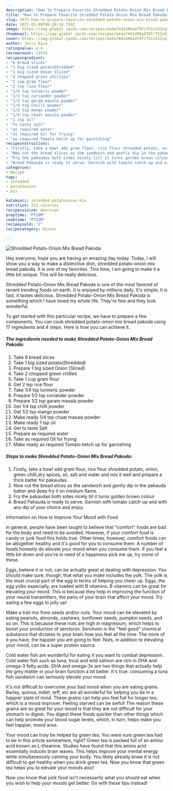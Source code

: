 ```yaml
---
description: "How to Prepare Favorite Shredded Potato-Onion Mix Bread Pakoda"
title: "How to Prepare Favorite Shredded Potato-Onion Mix Bread Pakoda"
slug: 1973-how-to-prepare-favorite-shredded-potato-onion-mix-bread-pakoda
date: 2021-01-09T06:29:19.729Z
image: https://img-global.cpcdn.com/recipes/ee4a74d140ba479f/751x532cq70/shredded-potato-onion-mix-bread-pakoda-recipe-main-photo.jpg
thumbnail: https://img-global.cpcdn.com/recipes/ee4a74d140ba479f/751x532cq70/shredded-potato-onion-mix-bread-pakoda-recipe-main-photo.jpg
cover: https://img-global.cpcdn.com/recipes/ee4a74d140ba479f/751x532cq70/shredded-potato-onion-mix-bread-pakoda-recipe-main-photo.jpg
author: Jerry Rice
ratingvalue: 4.4
reviewcount: 13534
recipeingredient:
- "6 bread slices"
- "1 big sized potatoShredded"
- "1 big sized Onion Sliced"
- "2 chopped green chillies"
- "1 cup gram flour"
- "2 tsp rice flour"
- "1/4 tsp turmeric powder"
- "1/2 tsp coriander powder"
- "1/2 tsp garam masala powder"
- "1/4 tsp chilli powder"
- "1/2 tsp mango powder"
- "1/4 tsp chaat masala powder"
- "1 tsp oil"
- "to taste Salt"
- "as required water"
- "as required Oil for frying"
- "as required Tomato ketch up for garnishing"
recipeinstructions:
- "Firstly, take a bowl add gram flour, rice flour shredded potato, onion, green chilli,dry spices, oil, salt and water and mix it well and prepare a thick batter for pakaudas."
- "Now cut the bread slices as the sandwich and gently dip in the pakauda batter and deep fry it on medium flame."
- "Fry the pakaudas both sides nicely till it turns golden brown colour."
- "Bread Pakauda is ready to serve. Garnish with tomato catch-up and with any dip of your choice and enjoy."
categories:
- Recipe
tags:
- shredded
- potatoonion
- mix

katakunci: shredded potatoonion mix 
nutrition: 253 calories
recipecuisine: American
preptime: "PT20M"
cooktime: "PT32M"
recipeyield: "2"
recipecategory: Dinner

---
```



![Shredded Potato-Onion Mix Bread Pakoda](https://img-global.cpcdn.com/recipes/ee4a74d140ba479f/751x532cq70/shredded-potato-onion-mix-bread-pakoda-recipe-main-photo.jpg)

Hey everyone, hope you are having an amazing day today. Today, I will show you a way to make a distinctive dish, shredded potato-onion mix bread pakoda. It is one of my favorites. This time, I am going to make it a little bit unique. This will be really delicious.

Shredded Potato-Onion Mix Bread Pakoda is one of the most favored of recent trending foods on earth. It is enjoyed by millions daily. It's simple, it is fast, it tastes delicious. Shredded Potato-Onion Mix Bread Pakoda is something which I have loved my whole life. They're fine and they look wonderful.




To get started with this particular recipe, we have to prepare a few components. You can cook shredded potato-onion mix bread pakoda using 17 ingredients and 4 steps. Here is how you can achieve it.

<!--inarticleads1-->

##### The ingredients needed to make Shredded Potato-Onion Mix Bread Pakoda:

1. Take 6 bread slices
1. Take 1 big sized potato(Shredded)
1. Prepare 1 big sized Onion (Sliced)
1. Take 2 chopped green chillies
1. Take 1 cup gram flour
1. Get 2 tsp rice flour
1. Take 1/4 tsp turmeric powder
1. Prepare 1/2 tsp coriander powder
1. Prepare 1/2 tsp garam masala powder
1. Get 1/4 tsp chilli powder
1. Get 1/2 tsp mango powder
1. Make ready 1/4 tsp chaat masala powder
1. Make ready 1 tsp oil
1. Get to taste Salt
1. Prepare as required water
1. Take as required Oil for frying
1. Make ready as required Tomato ketch up for garnishing




<!--inarticleads2-->

##### Steps to make Shredded Potato-Onion Mix Bread Pakoda:

1. Firstly, take a bowl add gram flour, rice flour shredded potato, onion, green chilli,dry spices, oil, salt and water and mix it well and prepare a thick batter for pakaudas.
1. Now cut the bread slices as the sandwich and gently dip in the pakauda batter and deep fry it on medium flame.
1. Fry the pakaudas both sides nicely till it turns golden brown colour.
1. Bread Pakauda is ready to serve. Garnish with tomato catch-up and with any dip of your choice and enjoy.




Information on How to Improve Your Mood with Food


In general, people have been taught to believe that "comfort" foods are bad for the body and need to be avoided. However, if your comfort food is candy or junk food this holds true. Other times, however, comfort foods can be altogether healthy and it's good for you to consume them. A number of foods honestly do elevate your mood when you consume them. If you feel a little bit down and you're in need of a happiness pick me up, try some of these.

Eggs, believe it or not, can be actually great at dealing with depression. You should make sure, though, that what you make includes the yolk. The yolk is the most crucial part of the egg in terms of helping you cheer up. Eggs, the egg yolks especially, are loaded with B vitamins. B vitamins can be great for elevating your mood. This is because they help in improving the function of your neural transmitters, the parts of your brain that affect your mood. Try eating a few eggs to jolly up!

Make a trail mix from seeds and/or nuts. Your mood can be elevated by eating peanuts, almonds, cashews, sunflower seeds, pumpkin seeds, and so on. This is because these nuts are high in magnesium, which helps to boost your production of serotonin. Serotonin is the "feel good" chemical substance that dictates to your brain how you feel all the time. The more of it you have, the happier you are going to feel. Nuts, in addition to elevating your mood, can be a super protein source.

Cold water fish are wonderful for eating if you want to combat depression. Cold water fish such as tuna, trout and wild salmon are rich in DHA and omega-3 fatty acids. DHA and omega-3s are two things that actually help the grey matter in your brain function a lot better. It's true: consuming a tuna fish sandwich can seriously elevate your mood. 

It's not difficult to overcome your bad mood when you are eating grains. Barley, quinoa, millet, teff, etc are all wonderful for helping you be in a happier state of mind. These grains can help you feel full for longer too, which is a mood improver. Feeling starved can be awful! The reason these grains are so great for your mood is that they are not difficult for your stomach to digest. You digest these foods quicker than other things which can help promote your blood sugar levels, which, in turn, helps make you feel happier, mood wise.

Your mood can truly be helped by green tea. You were sure green tea had to be in this article somewhere, right? Green tea is packed full of an amino acid known as L-theanine. Studies have found that this amino acid essentially induces brain waves. This helps improve your mental energy while simultaneously calming your body. You likely already knew it is not difficult to get healthy when you drink green tea. Now you know that green tea helps you to elevate your moods also!

Now you know that junk food isn't necessarily what you should eat when you wish to help your moods get better. Go  with  these tips  instead!

